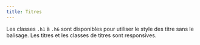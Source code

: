 ```yaml
---
title: Titres
---
```


Les classes <code>.h1</code> à <code>.h6</code> sont disponibles pour utiliser le style des titre sans le balisage.
Les titres et les classes de titres sont responsives.
